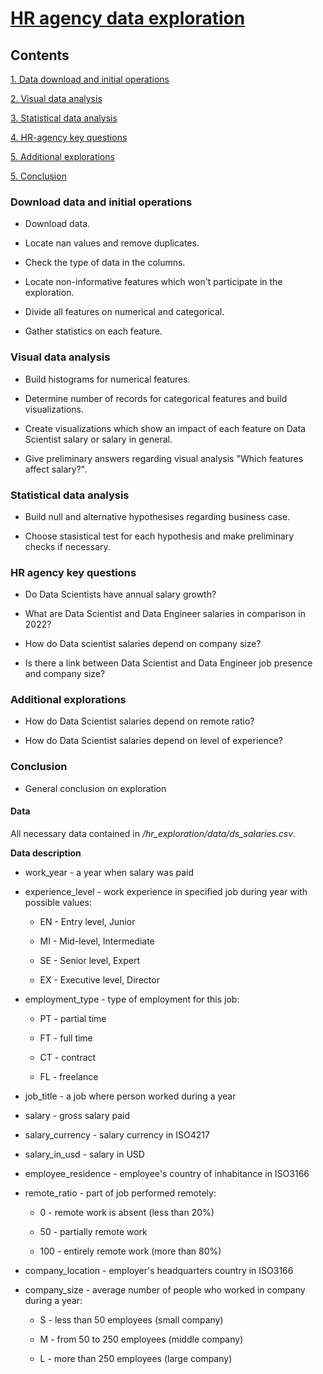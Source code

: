 # [HR agency data exploration](https://github.com/errlwdfi/sf_data_science/tree/main/hr_exploration)

## Contents
[1. Data download and initial operations](https://github.com/errlwdfi/sf_data_science/tree/main/hr_exploration/README.md#Data_download_and_initial_operations)

[2. Visual data analysis](https://github.com/errlwdfi/sf_data_science/tree/main/hr_exploration/README.md#Visual_data_analysis)

[3. Statistical data analysis](https://github.com/errlwdfi/sf_data_science/tree/main/hr_exploration/README.md#Statistical_data_analysis)

[4. HR-agency key questions](https://github.com/errlwdfi/sf_data_science/tree/main/hr_exploration/README.md#HR-agency_key_questions)

[5. Additional explorations](https://github.com/errlwdfi/sf_data_science/tree/main/hr_exploration/README.md#Additional_explorations)

[5. Conclusion](https://github.com/errlwdfi/sf_data_science/tree/main/hr_exploration/README.md#Conclusion)

### Download data and initial operations

* Download data.

* Locate nan values and remove duplicates.

* Check the type of data in the columns.

* Locate non-informative features which won't participate in the exploration.

* Divide all features on numerical and categorical.

* Gather statistics on each feature.

### Visual data analysis

* Build histograms for numerical features.

* Determine number of records for categorical features and build visualizations.

* Create visualizations which show an impact of each feature on Data Scientist salary or salary in general.

* Give preliminary answers regarding visual analysis "Which features affect salary?".

### Statistical data analysis

* Build null and alternative hypothesises regarding business case.

* Choose stasistical test for each hypothesis and make preliminary checks if necessary.

### HR agency key questions

* Do Data Scientists have annual salary growth?

* What are Data Scientist and Data Engineer salaries in comparison in 2022?

* How do Data scientist salaries depend on company size?

* Is there a link between Data Scientist and Data Engineer job presence and company size?

### Additional explorations

* How do Data Scientist salaries depend on remote ratio?

* How do Data Scientist salaries depend on level of experience?

### Conclusion

* General conclusion on exploration

#### Data

All necessary data contained in */hr_exploration/data/ds_salaries.csv*.

**Data description**

* work_year - a year when salary was paid

* experience_level - work experience in specified job during year with possible values:

    * EN - Entry level, Junior

    * MI - Mid-level, Intermediate

    * SE - Senior level, Expert

    * EX - Executive level, Director

* employment_type - type of employment for this job:

    * PT - partial time

    * FT - full time

    * CT - contract

    * FL - freelance

* job_title - a job where person worked during a year

* salary - gross salary paid

* salary_currency - salary currency in ISO4217

* salary_in_usd - salary in USD

* employee_residence - employee's country of inhabitance in ISO3166

* remote_ratio - part of job performed remotely:

    * 0 - remote work is absent (less than 20%)

    * 50 - partially remote work

    * 100 - entirely remote work (more than 80%)

* company_location - employer's headquarters country in ISO3166

* company_size - average number of people who worked in company during a year:

    * S - less than 50 employees (small company)

    * M - from 50 to 250 employees (middle company)

    * L - more than 250 employees (large company)